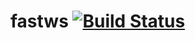 # fastws [![Build Status](https://travis-ci.org/vbmithr/ocaml-fastws.svg?branch=master)](https://travis-ci.org/vbmithr/ocaml-fastws)